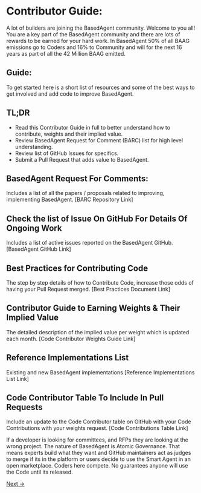 # Contributor Guide:
A lot of builders are joining the BasedAgent community. Welcome to you all! 
You are a key part of the BasedAgent community and there are lots of rewards to be earned for your hard work. 
In BasedAgent 50% of all BAAG emissions go to Coders and 16% to Community and will for the next 16 years as part of all the 42 Million BAAG emitted. 

## Guide:
To get started here is a short list of resources and some of the best ways to get involved and add code to improve BasedAgent.

## TL;DR
- Read this Contributor Guide in full to better understand how to contribute, weights and their implied value.
- Review BasedAgent Request for Comment (BARC) list for high level understanding.
- Review list of GitHub Issues for specifics.
- Submit a Pull Request that adds value to BasedAgent.

## BasedAgent Request For Comments:
Includes a list of all the papers / proposals related to improving, implementing BasedAgent. 
[BARC Repository Link]

## Check the list of Issue On GitHub For Details Of Ongoing Work
Includes a list of active issues reported on the BasedAgent GitHub.
[BasedAgent GitHub Link]

## Best Practices for Contributing Code
The step by step details of how to Contribute Code, increase those odds of having your Pull Request merged.
[Best Practices Document Link]

## Contributor Guide to Earning Weights & Their Implied Value
The detailed description of the implied value per weight which is updated each month.
[Code Contributor Weights Guide Link]

## Reference Implementations List
Existing and new BasedAgent implementations 
[Reference Implementations List Link]

## Code Contributor Table To Include In Pull Requests
Include an update to the Code Contributor table on GitHub with your Code Contributions with your weights request.
[Code Contributions Table Link]

If a developer is looking for committees, and RFPs they are looking at the wrong project. The nature of BasedAgent is Atomic Governance. That means experts build what they want and GitHub maintainers act as judges to merge if its in the platform or users decide to use the Smart Agent in an open marketplace. Coders here compete. No guarantees anyone will use the Code until its released.

[Next →](https://github.com/Morlabs/BasedAgent/blob/main/Docs/Contributions/Code%20Contributor%20Best%20Practices.md)

